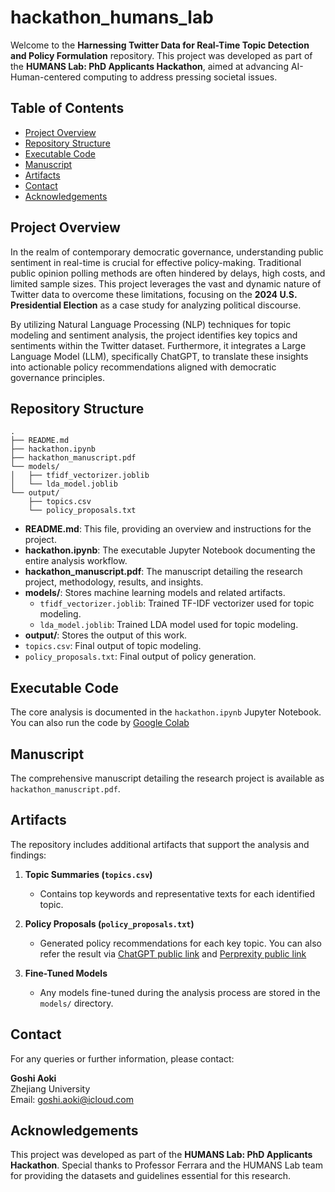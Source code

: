 # hackathon_humans_lab

Welcome to the **Harnessing Twitter Data for Real-Time Topic Detection and Policy Formulation** repository. This project was developed as part of the **HUMANS Lab: PhD Applicants Hackathon**, aimed at advancing AI-Human-centered computing to address pressing societal issues.

## Table of Contents
- [Project Overview](#project-overview)
- [Repository Structure](#repository-structure)
- [Executable Code](#executable-code)
- [Manuscript](#manuscript)
- [Artifacts](#artifacts)
- [Contact](#contact)
- [Acknowledgements](#acknowledgements)

## Project Overview

In the realm of contemporary democratic governance, understanding public sentiment in real-time is crucial for effective policy-making. Traditional public opinion polling methods are often hindered by delays, high costs, and limited sample sizes. This project leverages the vast and dynamic nature of Twitter data to overcome these limitations, focusing on the **2024 U.S. Presidential Election** as a case study for analyzing political discourse.

By utilizing Natural Language Processing (NLP) techniques for topic modeling and sentiment analysis, the project identifies key topics and sentiments within the Twitter dataset. Furthermore, it integrates a Large Language Model (LLM), specifically ChatGPT, to translate these insights into actionable policy recommendations aligned with democratic governance principles.

## Repository Structure

```
.
├── README.md
├── hackathon.ipynb
├── hackathon_manuscript.pdf
└── models/
│   ├── tfidf_vectorizer.joblib
│   └── lda_model.joblib    
└── output/
    ├── topics.csv
    └── policy_proposals.txt

```

- **README.md**: This file, providing an overview and instructions for the project.
- **hackathon.ipynb**: The executable Jupyter Notebook documenting the entire analysis workflow.
- **hackathon_manuscript.pdf**: The manuscript detailing the research project, methodology, results, and insights.
- **models/**: Stores machine learning models and related artifacts.
  - `tfidf_vectorizer.joblib`: Trained TF-IDF vectorizer used for topic modeling.
  - `lda_model.joblib`: Trained LDA model used for topic modeling.
- **output/**: Stores the output of this work.
- `topics.csv`: Final output of topic modeling.
- `policy_proposals.txt`: Final output of policy generation.

## Executable Code

The core analysis is documented in the `hackathon.ipynb` Jupyter Notebook. You can also run the code by [Google Colab](https://colab.research.google.com/drive/1PshJ5Eoa8fHFkUUT0RBJyAjygzWEY23m?usp=sharing)

## Manuscript

The comprehensive manuscript detailing the research project is available as `hackathon_manuscript.pdf`. 

## Artifacts

The repository includes additional artifacts that support the analysis and findings:

1. **Topic Summaries (`topics.csv`)**
   - Contains top keywords and representative texts for each identified topic.

2. **Policy Proposals (`policy_proposals.txt`)**
   - Generated policy recommendations for each key topic. You can also refer the result via [ChatGPT public link](https://chatgpt.com/share/677fe8bb-3e88-8009-876e-86898624c84b) and [Perprexity public link](https://www.perplexity.ai/search/conduct-a-targeted-search-to-g-V_MV_RK.RPO5X3jT1bXnQw)

3. **Fine-Tuned Models**
   - Any models fine-tuned during the analysis process are stored in the `models/` directory.

## Contact

For any queries or further information, please contact:

**Goshi Aoki**  
Zhejiang University  
Email: [goshi.aoki@icloud.com](mailto:goshi.aoki@icloud.com)

## Acknowledgements

This project was developed as part of the **HUMANS Lab: PhD Applicants Hackathon**. Special thanks to Professor Ferrara and the HUMANS Lab team for providing the datasets and guidelines essential for this research.
